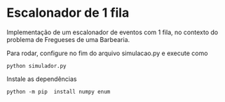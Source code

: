 # Escalonador de 1 fila

Implementação de um escalonador de eventos com 1 fila, no contexto do problema de Fregueses de uma Barbearia.

Para rodar, configure no fim do arquivo simulacao.py e execute como 

```
python simulador.py
```

Instale as dependências

```
python -m pip  install numpy enum
```
